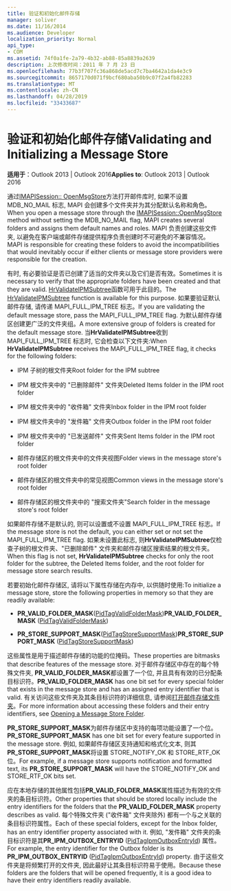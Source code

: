 ```yaml
---
title: 验证和初始化邮件存储
manager: soliver
ms.date: 11/16/2014
ms.audience: Developer
localization_priority: Normal
api_type:
- COM
ms.assetid: 74f0a1fe-2a79-4b32-ab88-85a8839a2639
description: 上次修改时间：2011 年 7 月 23 日
ms.openlocfilehash: 77b3f707fc36a868de5acd7c7ba4642a1da4e3c9
ms.sourcegitcommit: 8657170d071f9bcf680aba50b9c07f2a4fb82283
ms.translationtype: MT
ms.contentlocale: zh-CN
ms.lasthandoff: 04/28/2019
ms.locfileid: "33433687"
---
```

# <a name="validating-and-initializing-a-message-store"></a><span data-ttu-id="de2b5-103">验证和初始化邮件存储</span><span class="sxs-lookup"><span data-stu-id="de2b5-103">Validating and Initializing a Message Store</span></span>

  
  
<span data-ttu-id="de2b5-104">**适用于**：Outlook 2013 | Outlook 2016</span><span class="sxs-lookup"><span data-stu-id="de2b5-104">**Applies to**: Outlook 2013 | Outlook 2016</span></span> 
  
<span data-ttu-id="de2b5-105">通过[IMAPISession:: OpenMsgStore](imapisession-openmsgstore.md)方法打开邮件库时, 如果不设置 MDB_NO_MAIL 标志, MAPI 会创建多个文件夹并为其分配默认名称和角色。</span><span class="sxs-lookup"><span data-stu-id="de2b5-105">When you open a message store through the [IMAPISession::OpenMsgStore](imapisession-openmsgstore.md) method without setting the MDB_NO_MAIL flag, MAPI creates several folders and assigns them default names and roles.</span></span> <span data-ttu-id="de2b5-106">MAPI 负责创建这些文件夹, 以避免在客户端或邮件存储提供程序负责创建时不可避免的不兼容情况。</span><span class="sxs-lookup"><span data-stu-id="de2b5-106">MAPI is responsible for creating these folders to avoid the incompatibilities that would inevitably occur if either clients or message store providers were responsible for the creation.</span></span> 
  
<span data-ttu-id="de2b5-107">有时, 有必要验证是否已创建了适当的文件夹以及它们是否有效。</span><span class="sxs-lookup"><span data-stu-id="de2b5-107">Sometimes it is necessary to verify that the appropriate folders have been created and that they are valid.</span></span> <span data-ttu-id="de2b5-108">[HrValidateIPMSubtree](hrvalidateipmsubtree.md)函数可用于此目的。</span><span class="sxs-lookup"><span data-stu-id="de2b5-108">The [HrValidateIPMSubtree](hrvalidateipmsubtree.md) function is available for this purpose.</span></span> <span data-ttu-id="de2b5-109">如果要验证默认邮件存储, 请传递 MAPI_FULL_IPM_TREE 标志。</span><span class="sxs-lookup"><span data-stu-id="de2b5-109">If you are validating the default message store, pass the MAPI_FULL_IPM_TREE flag.</span></span> <span data-ttu-id="de2b5-110">为默认邮件存储区创建更广泛的文件夹组。</span><span class="sxs-lookup"><span data-stu-id="de2b5-110">A more extensive group of folders is created for the default message store.</span></span> <span data-ttu-id="de2b5-111">当**HrValidateIPMSubtree**收到 MAPI_FULL_IPM_TREE 标志时, 它会检查以下文件夹:</span><span class="sxs-lookup"><span data-stu-id="de2b5-111">When **HrValidateIPMSubtree** receives the MAPI_FULL_IPM_TREE flag, it checks for the following folders:</span></span> 
  
- <span data-ttu-id="de2b5-112">IPM 子树的根文件夹</span><span class="sxs-lookup"><span data-stu-id="de2b5-112">Root folder for the IPM subtree</span></span>
    
- <span data-ttu-id="de2b5-113">IPM 根文件夹中的 "已删除邮件" 文件夹</span><span class="sxs-lookup"><span data-stu-id="de2b5-113">Deleted Items folder in the IPM root folder</span></span>
    
- <span data-ttu-id="de2b5-114">IPM 根文件夹中的 "收件箱" 文件夹</span><span class="sxs-lookup"><span data-stu-id="de2b5-114">Inbox folder in the IPM root folder</span></span>
    
- <span data-ttu-id="de2b5-115">IPM 根文件夹中的 "发件箱" 文件夹</span><span class="sxs-lookup"><span data-stu-id="de2b5-115">Outbox folder in the IPM root folder</span></span>
    
- <span data-ttu-id="de2b5-116">IPM 根文件夹中的 "已发送邮件" 文件夹</span><span class="sxs-lookup"><span data-stu-id="de2b5-116">Sent Items folder in the IPM root folder</span></span>
    
- <span data-ttu-id="de2b5-117">邮件存储区的根文件夹中的文件夹视图</span><span class="sxs-lookup"><span data-stu-id="de2b5-117">Folder views in the message store's root folder</span></span>
    
- <span data-ttu-id="de2b5-118">邮件存储区的根文件夹中的常见视图</span><span class="sxs-lookup"><span data-stu-id="de2b5-118">Common views in the message store's root folder</span></span>
    
- <span data-ttu-id="de2b5-119">邮件存储区的根文件夹中的 "搜索文件夹"</span><span class="sxs-lookup"><span data-stu-id="de2b5-119">Search folder in the message store's root folder</span></span>
    
<span data-ttu-id="de2b5-120">如果邮件存储不是默认的, 则可以设置或不设置 MAPI_FULL_IPM_TREE 标志。</span><span class="sxs-lookup"><span data-stu-id="de2b5-120">If the message store is not the default, you can either set or not set the MAPI_FULL_IPM_TREE flag.</span></span> <span data-ttu-id="de2b5-121">如果未设置此标志, 则**HrValidateIPMSubtree**仅检查子树的根文件夹、"已删除邮件" 文件夹和邮件存储区搜索结果的根文件夹。</span><span class="sxs-lookup"><span data-stu-id="de2b5-121">When this flag is not set, **HrValidateIPMSubtree** checks for only the root folder for the subtree, the Deleted Items folder, and the root folder for message store search results.</span></span> 
  
<span data-ttu-id="de2b5-122">若要初始化邮件存储区, 请将以下属性存储在内存中, 以供随时使用:</span><span class="sxs-lookup"><span data-stu-id="de2b5-122">To initialize a message store, store the following properties in memory so that they are readily available:</span></span>
  
- <span data-ttu-id="de2b5-123">**PR_VALID_FOLDER_MASK**([PidTagValidFolderMask](pidtagvalidfoldermask-canonical-property.md))</span><span class="sxs-lookup"><span data-stu-id="de2b5-123">**PR_VALID_FOLDER_MASK** ([PidTagValidFolderMask](pidtagvalidfoldermask-canonical-property.md))</span></span>
    
- <span data-ttu-id="de2b5-124">**PR_STORE_SUPPORT_MASK**([PidTagStoreSupportMask](pidtagstoresupportmask-canonical-property.md))</span><span class="sxs-lookup"><span data-stu-id="de2b5-124">**PR_STORE_SUPPORT_MASK** ([PidTagStoreSupportMask](pidtagstoresupportmask-canonical-property.md))</span></span>
    
<span data-ttu-id="de2b5-125">这些属性是用于描述邮件存储的功能的位掩码。</span><span class="sxs-lookup"><span data-stu-id="de2b5-125">These properties are bitmasks that describe features of the message store.</span></span> <span data-ttu-id="de2b5-126">对于邮件存储区中存在的每个特殊文件夹, **PR_VALID_FOLDER_MASK**都设置了一个位, 并且具有有效的已分配条目标识符。</span><span class="sxs-lookup"><span data-stu-id="de2b5-126">**PR_VALID_FOLDER_MASK** has one bit set for every special folder that exists in the message store and has an assigned entry identifier that is valid.</span></span> <span data-ttu-id="de2b5-127">有关访问这些文件夹及其条目标识符的详细信息, 请参阅[打开邮件存储文件夹](opening-a-message-store-folder.md)。</span><span class="sxs-lookup"><span data-stu-id="de2b5-127">For more information about accessing these folders and their entry identifiers, see [Opening a Message Store Folder](opening-a-message-store-folder.md).</span></span> 
  
 <span data-ttu-id="de2b5-128">**PR_STORE_SUPPORT_MASK**为邮件存储区中支持的每项功能设置了一个位。</span><span class="sxs-lookup"><span data-stu-id="de2b5-128">**PR_STORE_SUPPORT_MASK** has one bit set for every feature supported in the message store.</span></span> <span data-ttu-id="de2b5-129">例如, 如果邮件存储区支持通知和格式化文本, 则其**PR_STORE_SUPPORT_MASK**将设置 STORE_NOTIFY_OK 和 STORE_RTF_OK 位。</span><span class="sxs-lookup"><span data-stu-id="de2b5-129">For example, if a message store supports notification and formatted text, its **PR_STORE_SUPPORT_MASK** will have the STORE_NOTIFY_OK and STORE_RTF_OK bits set.</span></span> 
  
<span data-ttu-id="de2b5-130">应在本地存储的其他属性包括**PR_VALID_FOLDER_MASK**属性描述为有效的文件夹的条目标识符。</span><span class="sxs-lookup"><span data-stu-id="de2b5-130">Other properties that should be stored locally include the entry identifiers for the folders that the **PR_VALID_FOLDER_MASK** property describes as valid.</span></span> <span data-ttu-id="de2b5-131">每个特殊文件夹 ("收件箱" 文件夹除外) 都有一个与之关联的条目标识符属性。</span><span class="sxs-lookup"><span data-stu-id="de2b5-131">Each of these special folders, except for the Inbox folder, has an entry identifier property associated with it.</span></span> <span data-ttu-id="de2b5-132">例如, "发件箱" 文件夹的条目标识符是其**PR_IPM_OUTBOX_ENTRYID** ([PidTagIpmOutboxEntryId](pidtagipmoutboxentryid-canonical-property.md)) 属性。</span><span class="sxs-lookup"><span data-stu-id="de2b5-132">For example, the entry identifier for the Outbox folder is its **PR_IPM_OUTBOX_ENTRYID** ([PidTagIpmOutboxEntryId](pidtagipmoutboxentryid-canonical-property.md)) property.</span></span> <span data-ttu-id="de2b5-133">由于这些文件夹是将频繁打开的文件夹, 因此最好让其条目标识符易于使用。</span><span class="sxs-lookup"><span data-stu-id="de2b5-133">Because these folders are the folders that will be opened frequently, it is a good idea to have their entry identifiers readily available.</span></span>
  

